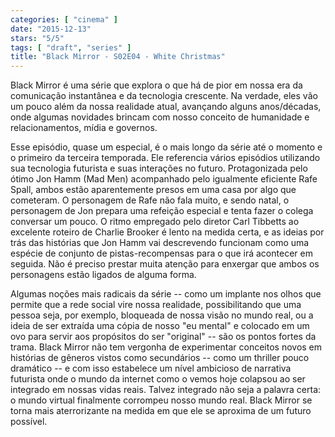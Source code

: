 ```yaml
---
categories: [ "cinema" ]
date: "2015-12-13"
stars: "5/5"
tags: [ "draft", "series" ]
title: "Black Mirror - S02E04 - White Christmas"
---
```

Black Mirror é uma série que explora o que há de pior em nossa era
da comunicação instantânea e da tecnologia crescente. Na verdade,
eles vão um pouco além da nossa realidade atual, avançando alguns
anos/décadas, onde algumas novidades brincam com nosso conceito de
humanidade e relacionamentos, mídia e governos.

Esse episódio, quase um especial, é o mais longo da série até o
momento e o primeiro da terceira temporada. Ele referencia vários
episódios utilizando sua tecnologia futurista e suas interações no
futuro. Protagonizada pelo ótimo Jon Hamm (Mad Men) acompanhado pelo
igualmente eficiente Rafe Spall, ambos estão aparentemente presos em
uma casa por algo que cometeram. O personagem de Rafe não fala muito,
e sendo natal, o personagem de Jon prepara uma refeição especial e
tenta fazer o colega conversar um pouco. O ritmo empregado pelo diretor
Carl Tibbetts ao excelente roteiro de Charlie Brooker é lento na medida
certa, e as ideias por trás das histórias que Jon Hamm vai descrevendo
funcionam como uma espécie de conjunto de pistas-recompensas para o que
irá acontecer em seguida. Não é preciso prestar muita atenção para
enxergar que ambos os personagens estão ligados de alguma forma.

Algumas noções mais radicais da série -- como um implante nos olhos
que permite que a rede social vire nossa realidade, possibilitando que
uma pessoa seja, por exemplo, bloqueada de nossa visão no mundo real,
ou a ideia de ser extraída uma cópia de nosso "eu mental" e colocado
em um ovo para servir aos propósitos do ser "original" -- são os
pontos fortes da trama. Black Mirror não tem vergonha de experimentar
conceitos novos em histórias de gêneros vistos como secundários --
como um thriller pouco dramático -- e com isso estabelece um nível
ambicioso de narrativa futurista onde o mundo da internet como o vemos
hoje colapsou ao ser integrado em nossas vidas reais. Talvez integrado
não seja a palavra certa: o mundo virtual finalmente corrompeu nosso
mundo real. Black Mirror se torna mais aterrorizante na medida em que
ele se aproxima de um futuro possível.
